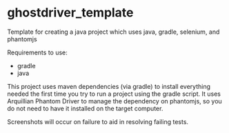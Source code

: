 # ghostdriver_template
Template for creating a java project which uses java, gradle, selenium, and phantomjs

Requirements to use:
- gradle
- java

This project uses maven dependencies (via gradle) to install everything needed the first time you try to run a project using the gradle script. It uses Arquillian Phantom Driver to manage the dependency on phantomjs, so you do not need to have it installed on the target computer.

Screenshots will occur on failure to aid in resolving failing tests.
